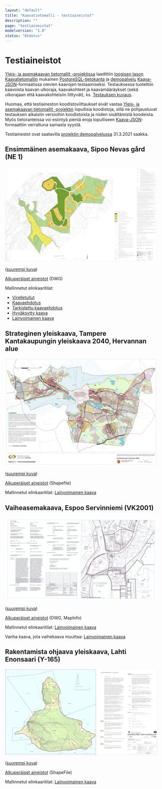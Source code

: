 ```yaml
---
layout: "default"
title: "Kaavatietomalli - testiaineistot"
description: ""
page: "testiaineistot"
modelversion: "1.0"
status: "Ehdotus"
---
```

# Testiaineistot

[Yleis- ja asemakaavan tietomallit -projektissa](../../../projektit/ak-yk-tietomallit/) laadittiin 
[loogisen tason Kaavatietomallin](../../looginenmalli/dokumentaatio/) mukainen [PostgreSQL-tietokanta](../postgre/) ja [demopalvelu](../demo/) [Kaava-JSON](../json/)-formaatissa olevien kaavojen testaamiseksi. Testauksessa tuotettiin kaavoista kaavan ulkoraja, kaavakohteet ja kaavamääräykset (sekä ulkorajaan että kaavakohteisiin liittyvät), ks. [Testauksen kuvaus](../../../projektit/ak-yk-tietomallit/testaus/).

Huomaa, että testiaineston koodistoviittaukset eivät vastaa [Yleis- ja asemakaavan tietomallit -projektin](../../../projektit/ak-yk-tietomallit/) lopullisia koodistoja, sillä ne pohjaustuvat testauksen aikaisiin versioihin koodistoista ja niiden sisältämistä koodeista. Myös tietoranteissa voi esiintyä pieniä eroja lopulliseen [Kaava-JSON](../json/)-formaattiin verrattuna samasta syystä.

Testiainestot ovat saatavilla [projektin demopalvelussa](../demo/) 31.3.2021 saakka.

## Ensimmäinen asemakaava, Sipoo Nevas gård (NE 1)

![NE 1 Sipoo Nevas gård](ne1_nevas_gard_kaavakartta_hyvaksytty_small.png)

([suurempi kuva](./ne1_nevas_gard_kaavakartta_hyvaksytty.png))

[Alkuperäiset aineistot](https://github.com/YM-rakennettu-ymparisto/kaavatietomalli/tree/a01d15cc08fc262e0ab93d3bf9c4ab49415ec4c1/testaus/alkuperaiset-aineistot/Sipoo) (DWG)

Mallinnetut elinkaaritilat:

* [Virelletullut](https://github.com/YM-rakennettu-ymparisto/kaavatietomalli/blob/579bda3c26d128d5cc09536c4ec7b090453a21f5/testaus/json-testiaineisto/OGR-AK_SIPOO_1_vireilletulo_kaava-sipoo-nevasgard.geojson)
* [Kaavaehdotus](https://github.com/YM-rakennettu-ymparisto/kaavatietomalli/blob/579bda3c26d128d5cc09536c4ec7b090453a21f5/testaus/json-testiaineisto/OGR-AK_SIPOO_2_kaavaehdotus_kaava-sipoo-nevasgard.geojson)
* [Tarkistettu kaavaehdotus](https://github.com/YM-rakennettu-ymparisto/kaavatietomalli/blob/579bda3c26d128d5cc09536c4ec7b090453a21f5/testaus/json-testiaineisto/OGR-AK_SIPOO_3_tarkistettu_kaavaehdotus_kaava-sipoo-nevasgard.geojson)
* [Hyväksytty kaava](https://github.com/YM-rakennettu-ymparisto/kaavatietomalli/blob/579bda3c26d128d5cc09536c4ec7b090453a21f5/testaus/json-testiaineisto/OGR-AK_SIPOO_4_hyvaksytty_kaava_kaava-sipoo-nevasgard.geojson)
* [Lainvoimainen kaava](https://github.com/YM-rakennettu-ymparisto/kaavatietomalli/blob/579bda3c26d128d5cc09536c4ec7b090453a21f5/testaus/json-testiaineisto/OGR-AK_SIPOO_5_lainvoimainen_kaava-sipoo-nevasgard.geojson)

## Strateginen yleiskaava, Tampere Kantakaupungin yleiskaava 2040, Hervannan alue

![Tampere Kantakaupungin yleiskaava 2040](Yk2040_Kartat_1-4_voimaantulo_20_1_2020_small.png)

([suurempi kuva](./Yk2040_Kartat_1-4_voimaantulo_20_1_2020.png))

[Alkuperäiset aineistot](https://github.com/YM-rakennettu-ymparisto/kaavatietomalli/tree/a01d15cc08fc262e0ab93d3bf9c4ab49415ec4c1/testaus/alkuperaiset-aineistot/Tampere) (Shapefile)

Mallinnetut elinkaaritilat: [Lainvoimainen kaava](https://github.com/YM-rakennettu-ymparisto/kaavatietomalli/blob/579bda3c26d128d5cc09536c4ec7b090453a21f5/testaus/json-testiaineisto/OGR-YK_TAMPERE_HERVANTA_1_lainvoimainen_kaava-hervanta.geojson)

## Vaiheasemakaava, Espoo Servinniemi (VK2001)

![VK2001 (Espoo Servinniemi)](VK2001_pdfA_small.png)

([suurempi kuva](./VK2001_pdfA.png))

[Alkuperäiset aineistot](https://github.com/YM-rakennettu-ymparisto/kaavatietomalli/tree/a01d15cc08fc262e0ab93d3bf9c4ab49415ec4c1/testaus/alkuperaiset-aineistot/Espoo) (DWG, MapInfo)

Mallinnetut elinkaaritilat: [Lainvoimainen kaava](https://github.com/YM-rakennettu-ymparisto/kaavatietomalli/blob/579bda3c26d128d5cc09536c4ec7b090453a21f5/testaus/json-testiaineisto/OGR-AK_ESPOO_uusi_kaava.geojson)

Vanha kaava, jota vaihekaava muuttaa: [Lainvoimainen kaava](https://github.com/YM-rakennettu-ymparisto/kaavatietomalli/blob/579bda3c26d128d5cc09536c4ec7b090453a21f5/testaus/json-testiaineisto/OGR-AK_ESPOO_vanha_kaava.geojson)

## Rakentamista ohjaava yleiskaava, Lahti Enonsaari (Y-165)

![Y-165 (Lahti Enonsaari)](Y-165_small.png)

([suurempi kuva](./Y-165.png))

[Alkuperäiset aineistot](https://github.com/YM-rakennettu-ymparisto/kaavatietomalli/tree/a01d15cc08fc262e0ab93d3bf9c4ab49415ec4c1/testaus/alkuperaiset-aineistot/Lahti) (ShapeFile)

Mallinnetut elinkaaritilat: [Lainvoimainen kaava](https://github.com/YM-rakennettu-ymparisto/kaavatietomalli/blob/579bda3c26d128d5cc09536c4ec7b090453a21f5/testaus/json-testiaineisto/OGR-YM_LAHTI_Enonsaari_1_lainvoimainen_kaava-enonsaari.geojson)





